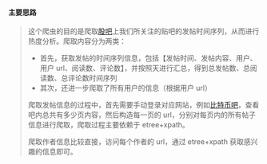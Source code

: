 #### 主要思路

> 这个爬虫的目的是爬取[股吧](http://gb.eastmoney.com)上我们所关注的贴吧的发帖时间序列，从而进行热度分析。爬取内容分为两类：
>
> * 首先，获取发帖的时间序列信息，包括【发帖时间、发帖内容、用户、用户 url、阅读数、评论数】，并按照天进行汇总，得到总发帖数、总阅读数、总评论数时间序列
> * 其次，还进一步爬取了所有用户的信息（根据用户 url）
>
> 爬取发帖信息的过程中，首先需要手动登录对应网站，例如[比特币吧](http://guba.eastmoney.com/)，查看吧内总共有多少页内容，然后构造每一页的 url，分别对每页内的所有帖子信息进行爬取，爬取过程主要依赖于 etree+xpath。
>
> 爬取作者信息比较直接，访问每个作者的 url，通过 etree+xpath 获取感兴趣的信息即可。
>
> 
